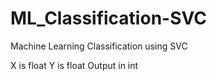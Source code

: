 # ML_Classification-SVC
Machine Learning Classification using SVC 

X is float
Y is float
Output in int
